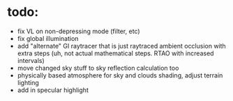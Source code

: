 # todo:
- fix VL on non-depressing mode (filter, etc)
- fix global illumination
- add "alternate" GI raytracer that is just raytraced ambient occlusion with extra steps (uh, not actual mathematical steps. RTAO with increased intervals)
- move changed sky stuff to sky reflection calculation too
- physically based atmosphere for sky and clouds shading, adjust terrain lighting
- add in specular highlight